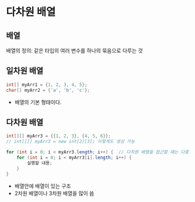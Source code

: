 # 다차원 배열

## 배열

배열의 정의: 같은 타입의 여러 변수를 하나의 묶음으로 다루는 것

## 일차원 배열
~~~java
int[] myArr1 = {1, 2, 3, 4, 5};
char[] myArr2 = {'a', 'b', 'c'};
~~~
* 배열의 기본 형태이다.
## 다차원 배열
~~~java
int[][] myArr3 = {{1, 2, 3}, {4, 5, 6}};
// int[][] myArr3 = new int[2][3]; 이렇게도 생성 가능

for (int i = 0; i < myArr3.length; i++) {  // 다차원 배열을 접근할 때는 다중 반복문으로
    for (int i = 0; i < myArr3[i].length; i++) {
        실행할 내용;
    }
}
~~~
* 배열안에 배열이 있는 구조
* 2차원 배열이나 3차원 배열을 많이 씀